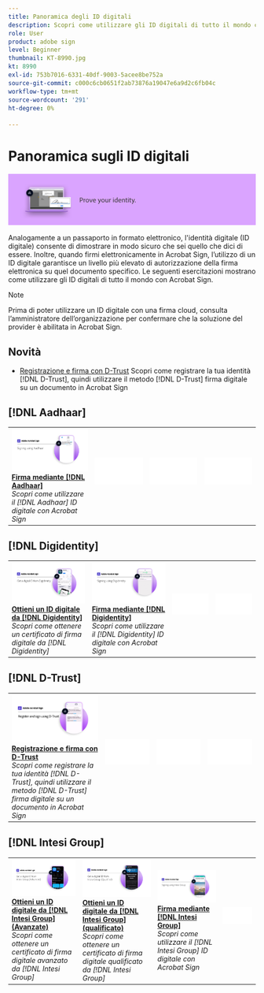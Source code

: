 ```yaml
---
title: Panoramica degli ID digitali
description: Scopri come utilizzare gli ID digitali di tutto il mondo con Acrobat Sign
role: User
product: adobe sign
level: Beginner
thumbnail: KT-8990.jpg
kt: 8990
exl-id: 753b7016-6331-40df-9003-5acee8be752a
source-git-commit: c000c6cb0651f2ab73876a19047e6a9d2c6fb04c
workflow-type: tm+mt
source-wordcount: '291'
ht-degree: 0%

---
```


# Panoramica sugli ID digitali

![Immagine ID digitale Sign](../assets/Hero-DigitalID.png)

Analogamente a un passaporto in formato elettronico, l&#39;identità digitale (ID digitale) consente di dimostrare in modo sicuro che sei quello che dici di essere. Inoltre, quando firmi elettronicamente in Acrobat Sign, l’utilizzo di un ID digitale garantisce un livello più elevato di autorizzazione della firma elettronica su quel documento specifico. Le seguenti esercitazioni mostrano come utilizzare gli ID digitali di tutto il mondo con Acrobat Sign.

>[!NOTE]
>
>Prima di poter utilizzare un ID digitale con una firma cloud, consulta l’amministratore dell’organizzazione per confermare che la soluzione del provider è abilitata in Acrobat Sign.

## Novità

* [Registrazione e firma con D-Trust](d-trust.md)
Scopri come registrare la tua identità [!DNL D-Trust], quindi utilizzare il metodo [!DNL D-Trust] firma digitale su un documento in Acrobat Sign

## [!DNL Aadhaar]

<table style="table-layout:fixed">
<tr>
 <td>
    <a href="aadhaar-sign.md">
      <img alt="Firma mediante [!DNL Aadhaar]" src="assets/Aadhaarsign_1280.png" />
    </a>
    <div>
    <a href="aadhaar-sign.md"><strong>Firma mediante [!DNL Aadhaar]</strong></a>
    </div>
    <em>Scopri come utilizzare il [!DNL Aadhaar] ID digitale con Acrobat Sign</em>
    <br>
  </td>
  <td>
    <img alt="Spaziatore" src="../assets/Whitespacer.png" />
    <div>
    <br>
  </td>
  <td>
    <img alt="Spaziatore" src="../assets/Whitespacer.png" />
    <div>
    <br>
  </td>
  <td>
    <img alt="Spaziatore" src="../assets/Whitespacer.png" />
    <div>
    <br>
  </td>
</tr>
</table>

## [!DNL Digidentity]

<table style="table-layout:fixed">
<tr>
 <td>
    <a href="digidentity-reg.md">
      <img alt="Ottieni un ID digitale da [!DNL Digidentity]" src="assets/Digidentityreg_1280.png" />
    </a>
    <div>
    <a href="digidentity-reg.md"><strong>Ottieni un ID digitale da [!DNL Digidentity]</strong></a>
    </div>
    <em>Scopri come ottenere un certificato di firma digitale da [!DNL Digidentity]</em>
    <br>
  </td>
  <td>
    <a href="digidentity-sign.md">
      <img alt="Firma mediante [!DNL Digidentity]" src="assets/Digidentitysign_1280.png" />
    </a>
    <div>
    <a href="digidentity-sign.md"><strong>Firma mediante [!DNL Digidentity]</strong></a>
    </div>
    <em>Scopri come utilizzare il [!DNL Digidentity] ID digitale con Acrobat Sign</em>
    <br>
  </td>
  <td>
    <img alt="Spaziatore" src="../assets/Whitespacer.png" />
    <div>
    <br>
  </td>
  <td>
    <img alt="Spaziatore" src="../assets/Whitespacer.png" />
    <div>
    <br>
  </td>
</tr>
</table>

## [!DNL D-Trust]

<table style="table-layout:fixed">
<tr>
  <td>
    <a href="d-trust.md">
      <img alt="Registrazione e firma con D-Trust" src="assets/Dtrust.png" />
    </a>
    <div>
    <a href="d-trust.md"><strong>Registrazione e firma con D-Trust</strong></a>
    </div>
    <em>Scopri come registrare la tua identità [!DNL D-Trust], quindi utilizzare il metodo [!DNL D-Trust] firma digitale su un documento in Acrobat Sign</em>
    <br>
  </td>
  <td>
    <img alt="Spaziatore" src="../assets/Whitespacer.png" />
    <div>
    <br>
  </td>
  <td>
    <img alt="Spaziatore" src="../assets/Whitespacer.png" />
    <div>
    <br>
  </td>
  <td>
    <img alt="Spaziatore" src="../assets/Whitespacer.png" />
    <div>
    <br>
  </td>
  </tr>
  </table>

## [!DNL Intesi Group]

<table style="table-layout:fixed">
<tr>
  <td>
    <a href="intesi-advanced.md">
      <img alt="Ottieni un ID digitale da Intesi Group (Advanced)" src="assets/IntesiAdvanced_1280.png" />
    </a>
    <div>
    <a href="intesi-advanced.md"><strong>Ottieni un ID digitale da [!DNL Intesi Group] (Avanzate)</strong></a>
    </div>
    <em>Scopri come ottenere un certificato di firma digitale avanzato da [!DNL Intesi Group]</em>
    <br>
  </td>
  <td>
    <a href="intesi-qualified.md">
      <img alt="Ottieni un ID digitale da [!DNL Intesi Group] (qualificato)" src="assets/IntesiQualified_1280.png" />
    </a>
    <div>
    <a href="intesi-qualified.md"><strong>Ottieni un ID digitale da [!DNL Intesi Group] (qualificato)</strong></a>
    </div>
    <em>Scopri come ottenere un certificato di firma digitale qualificato da [!DNL Intesi Group]</em>
    <br>
  </td>
  <td>
    <a href="intesi-sign.md">
      <img alt="Firma tramite Intesi Group" src="assets/IntesiSign_1280.png" />
    </a>
    <div>
    <a href="intesi-sign.md"><strong>Firma mediante [!DNL Intesi Group]</strong></a>
    </div>
    <em>Scopri come utilizzare il [!DNL Intesi Group] ID digitale con Acrobat Sign</em>
    <br>
  </td>
  <td>
    <img alt="Spaziatore" src="../assets/Whitespacer.png" />
    <div>
    <br>
  </td>
</tr>
</table>
